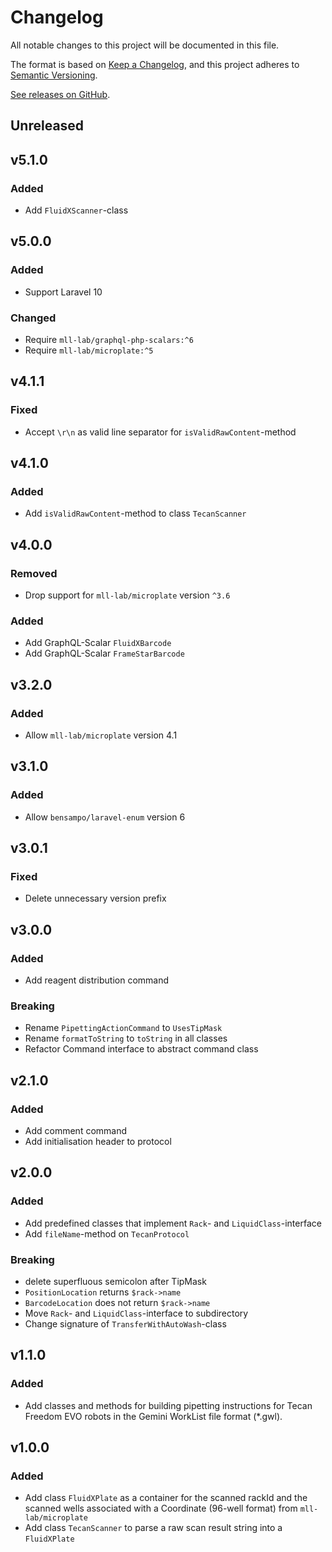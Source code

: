 # Changelog

All notable changes to this project will be documented in this file.

The format is based on [Keep a Changelog](https://keepachangelog.com/en/1.0.0),
and this project adheres to [Semantic Versioning](https://semver.org/spec/v2.0.0.html).

[See releases on GitHub](https://github.com/mll-lab/liquid-handling-robotics/releases).

## Unreleased

## v5.1.0

### Added

- Add `FluidXScanner`-class

## v5.0.0

### Added

- Support Laravel 10

### Changed

- Require `mll-lab/graphql-php-scalars:^6`
- Require `mll-lab/microplate:^5`

## v4.1.1

### Fixed

- Accept `\r\n` as valid line separator for `isValidRawContent`-method

## v4.1.0

### Added

- Add `isValidRawContent`-method to class `TecanScanner`

## v4.0.0

### Removed

- Drop support for `mll-lab/microplate` version `^3.6`

### Added

- Add GraphQL-Scalar `FluidXBarcode`
- Add GraphQL-Scalar `FrameStarBarcode`

## v3.2.0

### Added

- Allow `mll-lab/microplate` version 4.1

## v3.1.0

### Added

- Allow `bensampo/laravel-enum` version 6

## v3.0.1

### Fixed

- Delete unnecessary version prefix

## v3.0.0

### Added

- Add reagent distribution command

### Breaking

- Rename `PipettingActionCommand` to `UsesTipMask`
- Rename `formatToString` to `toString` in all classes
- Refactor Command interface to abstract command class

## v2.1.0

### Added

- Add comment command
- Add initialisation header to protocol

## v2.0.0

### Added

- Add predefined classes that implement `Rack`- and `LiquidClass`-interface
- Add `fileName`-method on `TecanProtocol`

### Breaking

- delete superfluous semicolon after TipMask
- `PositionLocation` returns `$rack->name`
- `BarcodeLocation` does not return `$rack->name`
- Move `Rack`- and `LiquidClass`-interface to subdirectory
- Change signature of `TransferWithAutoWash`-class

## v1.1.0

### Added

- Add classes and methods for building pipetting instructions for Tecan Freedom EVO robots in the Gemini WorkList file format (\*.gwl).

## v1.0.0

### Added

- Add class `FluidXPlate` as a container for the scanned rackId and the scanned wells associated with a Coordinate (96-well format) from `mll-lab/microplate`
- Add class `TecanScanner` to parse a raw scan result string into a `FluidXPlate`
